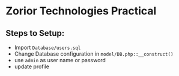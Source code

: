 # Zorior Technologies Practical

## Steps to Setup:
- Import `Database/users.sql`
- Change Database configuration in `model/DB.php::__construct()`
- use `admin` as user name or password
- update profile

